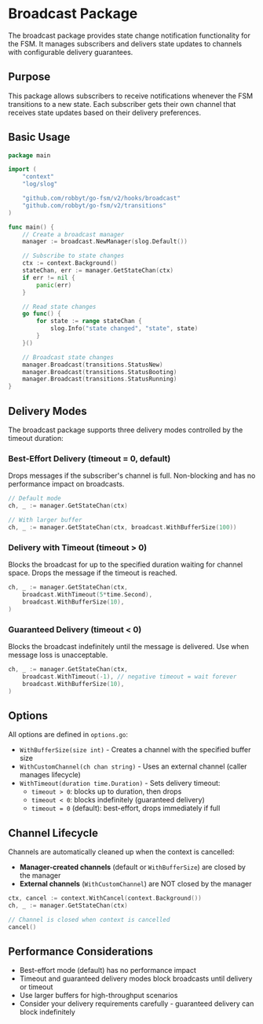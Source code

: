 # Broadcast Package

The broadcast package provides state change notification functionality for the FSM. It manages subscribers and delivers state updates to channels with configurable delivery guarantees.

## Purpose

This package allows subscribers to receive notifications whenever the FSM transitions to a new state. Each subscriber gets their own channel that receives state updates based on their delivery preferences.

## Basic Usage

```go
package main

import (
	"context"
	"log/slog"

	"github.com/robbyt/go-fsm/v2/hooks/broadcast"
	"github.com/robbyt/go-fsm/v2/transitions"
)

func main() {
	// Create a broadcast manager
	manager := broadcast.NewManager(slog.Default())

	// Subscribe to state changes
	ctx := context.Background()
	stateChan, err := manager.GetStateChan(ctx)
	if err != nil {
		panic(err)
	}

	// Read state changes
	go func() {
		for state := range stateChan {
			slog.Info("state changed", "state", state)
		}
	}()

	// Broadcast state changes
	manager.Broadcast(transitions.StatusNew)
	manager.Broadcast(transitions.StatusBooting)
	manager.Broadcast(transitions.StatusRunning)
}
```

## Delivery Modes

The broadcast package supports three delivery modes controlled by the timeout duration:

### Best-Effort Delivery (timeout = 0, default)

Drops messages if the subscriber's channel is full. Non-blocking and has no performance impact on broadcasts.

```go
// Default mode
ch, _ := manager.GetStateChan(ctx)

// With larger buffer
ch, _ := manager.GetStateChan(ctx, broadcast.WithBufferSize(100))
```

### Delivery with Timeout (timeout > 0)

Blocks the broadcast for up to the specified duration waiting for channel space. Drops the message if the timeout is reached.

```go
ch, _ := manager.GetStateChan(ctx,
	broadcast.WithTimeout(5*time.Second),
	broadcast.WithBufferSize(10),
)
```

### Guaranteed Delivery (timeout < 0)

Blocks the broadcast indefinitely until the message is delivered. Use when message loss is unacceptable.

```go
ch, _ := manager.GetStateChan(ctx,
	broadcast.WithTimeout(-1), // negative timeout = wait forever
	broadcast.WithBufferSize(10),
)
```

## Options

All options are defined in `options.go`:

- `WithBufferSize(size int)` - Creates a channel with the specified buffer size
- `WithCustomChannel(ch chan string)` - Uses an external channel (caller manages lifecycle)
- `WithTimeout(duration time.Duration)` - Sets delivery timeout:
  - `timeout > 0`: blocks up to duration, then drops
  - `timeout < 0`: blocks indefinitely (guaranteed delivery)
  - `timeout = 0` (default): best-effort, drops immediately if full

## Channel Lifecycle

Channels are automatically cleaned up when the context is cancelled:

- **Manager-created channels** (default or `WithBufferSize`) are closed by the manager
- **External channels** (`WithCustomChannel`) are NOT closed by the manager

```go
ctx, cancel := context.WithCancel(context.Background())
ch, _ := manager.GetStateChan(ctx)

// Channel is closed when context is cancelled
cancel()
```

## Performance Considerations

- Best-effort mode (default) has no performance impact
- Timeout and guaranteed delivery modes block broadcasts until delivery or timeout
- Use larger buffers for high-throughput scenarios
- Consider your delivery requirements carefully - guaranteed delivery can block indefinitely
